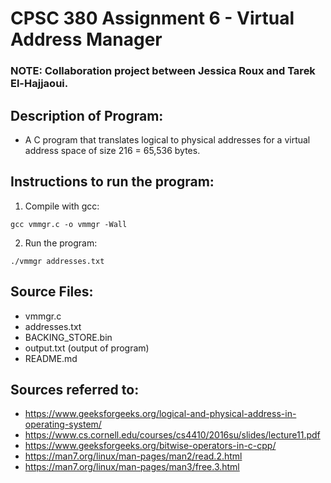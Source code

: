 # CPSC 380 Assignment 6 - Virtual Address Manager

### NOTE: Collaboration project between Jessica Roux and Tarek El-Hajjaoui.

## Description of Program:
- A C program that translates logical to physical addresses for a virtual address space of size 216 = 65,536 bytes.

## Instructions to run the program:
1. Compile with gcc:
```
gcc vmmgr.c -o vmmgr -Wall
```
2. Run the program:
```
./vmmgr addresses.txt
```

## Source Files:
- vmmgr.c
- addresses.txt
- BACKING_STORE.bin
- output.txt (output of program)
- README.md


## Sources referred to:
- https://www.geeksforgeeks.org/logical-and-physical-address-in-operating-system/
- https://www.cs.cornell.edu/courses/cs4410/2016su/slides/lecture11.pdf
- https://www.geeksforgeeks.org/bitwise-operators-in-c-cpp/
- https://man7.org/linux/man-pages/man2/read.2.html
- https://man7.org/linux/man-pages/man3/free.3.html
